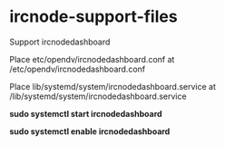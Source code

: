 # ircnode-support-files
Support ircnodedashboard

Place etc/opendv/ircnodedashboard.conf at /etc/opendv/ircnodedashboard.conf

Place lib/systemd/system/ircnodedashboard.service at /lib/systemd/system/ircnodedashboard.service

**sudo systemctl start ircnodedashboard**

**sudo systemctl enable ircnodedashboard**

